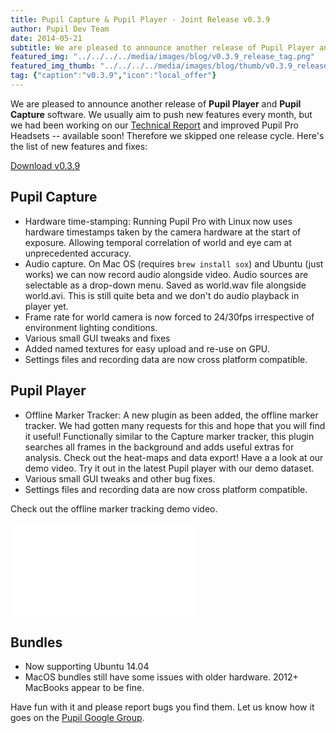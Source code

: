 ```yaml
---
title: Pupil Capture & Pupil Player - Joint Release v0.3.9
author: Pupil Dev Team
date: 2014-05-21
subtitle: We are pleased to announce another release of Pupil Player and Pupil Capture software...
featured_img: "../../../../media/images/blog/v0.3.9_release_tag.png"
featured_img_thumb: "../../../../media/images/blog/thumb/v0.3.9_release_tag.png"
tag: {"caption":"v0.3.9","icon":"local_offer"}
---
```


We are pleased to announce another release of **Pupil Player** and **Pupil Capture** software. We usually aim to push new features every month, but we had been working on our [Technical Report](http://arxiv.org/abs/1405.0006 "Pervasive Eye Tracking and Mobile Gaze-based Interaction") and improved Pupil Pro Headsets -- available soon! Therefore we skipped one release cycle. Here's the list of new features and fixes:

<a href="https://github.com/pupil-labs/pupil/releases/tag/v0.3.9" class="Button" target="_blank">Download v0.3.9</a>

## Pupil Capture

+ Hardware time-stamping: Running Pupil Pro with Linux now uses hardware timestamps taken by the camera hardware at the start of exposure. Allowing temporal correlation of world and eye cam at unprecedented accuracy.
+ Audio capture. On Mac OS (requires <code>brew install sox</code>) and Ubuntu (just works) we can now record audio alongside video. Audio sources are selectable as a drop-down menu. Saved as world.wav file alongside world.avi. This is still quite beta and we don't do audio playback in player yet.
+ Frame rate for world camera is now forced to 24/30fps irrespective of environment lighting conditions.
+ Various small GUI tweaks and fixes
+ Added named textures for easy upload and re-use on GPU.
+ Settings files and recording data are now cross platform compatible. 

## Pupil Player

+ Offline Marker Tracker: A new plugin as been added, the offline marker tracker. We had gotten many requests for this and hope that you will find it useful! Functionally similar to the Capture marker tracker, this plugin searches all frames in the background and adds useful extras for analysis. Check out the heat-maps and data export! Have a a look at our demo video. Try it out in the latest Pupil player with our demo dataset.
+ Various small GUI tweaks and other bug fixes.
+ Settings files and recording data are now cross platform compatible. 

Check out the offline marker tracking demo video.

<div class="Feature-video-container-16by9">
	<iframe class="Feature-video" src="//www.youtube.com/embed/71S858DPu8w?rel=0" frameborder="0" allowfullscreen></iframe>
</div>

## Bundles

+ Now supporting Ubuntu 14.04
+ MacOS bundles still have some issues with older hardware. 2012+ MacBooks appear to be fine.

Have fun with it and please report bugs you find them. Let us know how it goes on the [Pupil Google Group](https://groups.google.com/forum/#!forum/pupil-discuss "Pupil Google Group").